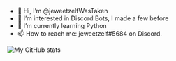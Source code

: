 - 👋 Hi, I’m @jeweetzelfWasTaken
- 👀 I’m interested in Discord Bots, I made a few before
- 🌱 I’m currently learning Python
- 📫 How to reach me: jeweetzelf#5684 on Discord.


![My GitHub stats](https://github-readme-stats.vercel.app/api?username=jeweetzelfWasTaken)
